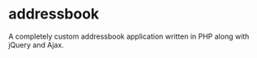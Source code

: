 # addressbook
A completely custom addressbook application written in PHP along with jQuery and Ajax. 
